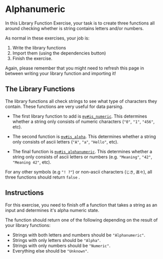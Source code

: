 # Alphanumeric

In this Library Function Exercise, your task is to create three functions all around checking whether is string contains letters and/or numbers.

As normal in these exercises, your job is:

1. Write the library functions
2. Import them (using the dependencies button)
3. Finish the exercise.

Again, please remember that you might need to refresh this page in between writing your library function and importing it!

## The Library Functions

The library functions all check strings to see what type of characters they contain. These functions are very useful for data parsing.

- The first library function to add is [`my#is_numeric`](/bootcamp/custom_functions/is_numeric/edit).
  This determines whether a string only consists of numeric characters (`"0"`, `"1"`, `"456"`, etc).

- The second function is [`my#is_alpha`](/bootcamp/custom_functions/is_alpha/edit).
  This determines whether a string only consists of ascii letters (`"A"`, `"a"`, `"Hello"`, etc).

- The final function is [`my#is_alphanumeric`](/bootcamp/custom_functions/is_alphanumeric/edit).
  This determines whether a string only consists of ascii letters or numbers (e.g. `"Meaning"`, `"42"`, `"Meaning 42"`, etc).

For any other symbols (e.g `"! ?"`) or non-ascii characters (`じき`, `直々`), all three functions should return `false` .

## Instructions

For this exercise, you need to finish off a function that takes a string as an input and determines it's alpha numeric state.

The function should return one of the following depending on the result of your library functions:

- Strings with both letters and numbers should be `"Alphanumeric"`.
- Strings with only letters should be `"Alpha"`.
- Strings with only numbers should be `"Numeric"`.
- Everything else should be `"Unknown"`.
